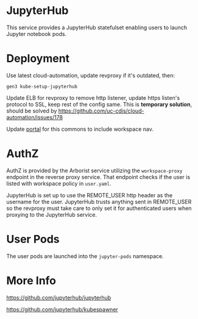 # JupyterHub

This service provides a JupyterHub statefulset enabling users to launch Jupyter notebook pods.

# Deployment
Use latest cloud-automation, update revproxy if it's outdated, then:
```
gen3 kube-setup-jupyterhub
```

Update ELB for revproxy to remove http listener, update https listen's protocol to SSL, keep rest of the config same. This is **temporary solution**, should be solved by https://github.com/uc-cdis/cloud-automation/issues/178

Update [portal](https://github.com/uc-cdis/data-portal/blob/master/src/localconf.js#L98) for this commons to include workspace nav.


# AuthZ

AuthZ is provided by the Arborist service utilizing the `workspace-proxy` endpoint in the reverse proxy service. That endpoint checks if the user is listed with workspace policy in `user.yaml`.

JupyterHub is set up to use the REMOTE_USER http header as the username for the user. JupyterHub trusts anything sent in REMOTE_USER so the revproxy must take care to only set it for authenticated users when proxying to the JupyterHub service.

# User Pods
The user pods are launched into the `jupyter-pods` namespace.

# More Info

https://github.com/jupyterhub/jupyterhub

https://github.com/jupyterhub/kubespawner
